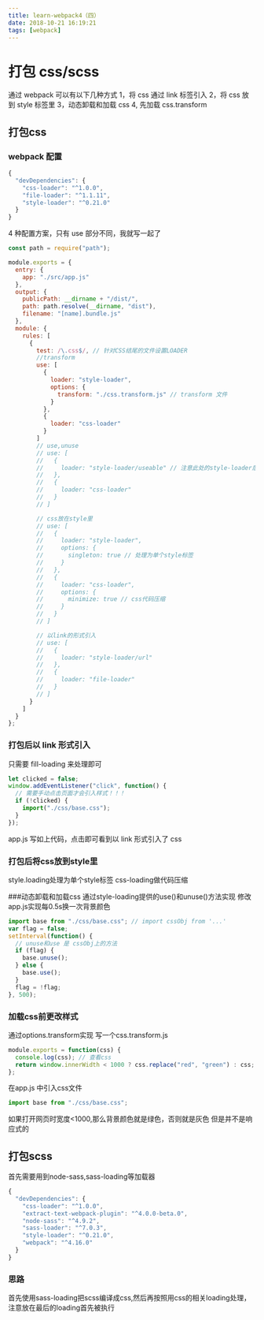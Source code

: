 ```yaml
---
title: learn-webpack4（四）
date: 2018-10-21 16:19:21
tags: [webpack]
---
```


# 打包 css/scss

通过 webpack 可以有以下几种方式
1，将 css 通过 link 标签引入
2，将 css 放到 style 标签里
3，动态卸载和加载 css
4, 先加载 css.transform

## 打包css

### webpack 配置
```javascript
{
  "devDependencies": {
    "css-loader": "^1.0.0",
    "file-loader": "^1.1.11",
    "style-loader": "^0.21.0"
  }
}
```
4 种配置方案，只有 use 部分不同，我就写一起了

```javascript
const path = require("path");

module.exports = {
  entry: {
    app: "./src/app.js"
  },
  output: {
    publicPath: __dirname + "/dist/",
    path: path.resolve(__dirname, "dist"),
    filename: "[name].bundle.js"
  },
  module: {
    rules: [
      {
        test: /\.css$/, // 针对CSS结尾的文件设置LOADER
        //transform
        use: [
          {
            loader: "style-loader",
            options: {
              transform: "./css.transform.js" // transform 文件
            }
          },
          {
            loader: "css-loader"
          }
        ]
        // use,unuse
        // use: [
        //   {
        //     loader: "style-loader/useable" // 注意此处的style-loader后面的 useable
        //   },
        //   {
        //     loader: "css-loader"
        //   }
        // ]

        // css放在style里
        // use: [
        //   {
        //     loader: "style-loader",
        //     options: {
        //       singleton: true // 处理为单个style标签
        //     }
        //   },
        //   {
        //     loader: "css-loader",
        //     options: {
        //       minimize: true // css代码压缩
        //     }
        //   }
        // ]

        // 以link的形式引入
        // use: [
        //   {
        //     loader: "style-loader/url"
        //   },
        //   {
        //     loader: "file-loader"
        //   }
        // ]
      }
    ]
  }
};
```

### 打包后以 link 形式引入

只需要 fill-loading 来处理即可

```javascript
let clicked = false;
window.addEventListener("click", function() {
  // 需要手动点击页面才会引入样式！！！
  if (!clicked) {
    import("./css/base.css");
  }
});
```

app.js 写如上代码，点击即可看到以 link 形式引入了 css

### 打包后将css放到style里
style.loading处理为单个style标签
css-loading做代码压缩

###动态卸载和加载css
通过style-loading提供的use()和unuse()方法实现
修改app.js实现每0.5s换一次背景颜色
```javascript
import base from "./css/base.css"; // import cssObj from '...'
var flag = false;
setInterval(function() {
  // unuse和use 是 cssObj上的方法
  if (flag) {
    base.unuse();
  } else {
    base.use();
  }
  flag = !flag;
}, 500);
```
### 加载css前更改样式
通过options.transform实现
写一个css.transform.js
```javascript
module.exports = function(css) {
  console.log(css); // 查看css
  return window.innerWidth < 1000 ? css.replace("red", "green") : css; // 如果屏幕宽度 < 1000, 替换背景颜色
};
```
在app.js 中引入css文件
```javascript
import base from "./css/base.css";
```
如果打开网页时宽度<1000,那么背景颜色就是绿色，否则就是灰色
但是并不是响应式的

## 打包scss

首先需要用到node-sass,sass-loading等加载器
```javascript
{
  "devDependencies": {
    "css-loader": "^1.0.0",
    "extract-text-webpack-plugin": "^4.0.0-beta.0",
    "node-sass": "^4.9.2",
    "sass-loader": "^7.0.3",
    "style-loader": "^0.21.0",
    "webpack": "^4.16.0"
  }
}
```
### 思路
首先使用sass-loading把scss编译成css,然后再按照用css的相关loading处理，注意放在最后的loading首先被执行
